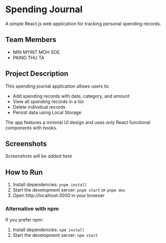 # Spending Journal

A simple React.js web application for tracking personal spending records.

## Team Members
- MIN MYINT MOH SOE
- PAING THU TA

## Project Description
This spending journal application allows users to:
- Add spending records with date, category, and amount
- View all spending records in a list
- Delete individual records
- Persist data using Local Storage

The app features a minimal UI design and uses only React functional components with hooks.

## Screenshots
*Screenshots will be added here*

## How to Run
1. Install dependencies: `pnpm install`
2. Start the development server: `pnpm start` or `pnpm dev`
3. Open http://localhost:3000 in your browser

### Alternative with npm
If you prefer npm:
1. Install dependencies: `npm install`
2. Start the development server: `npm start`